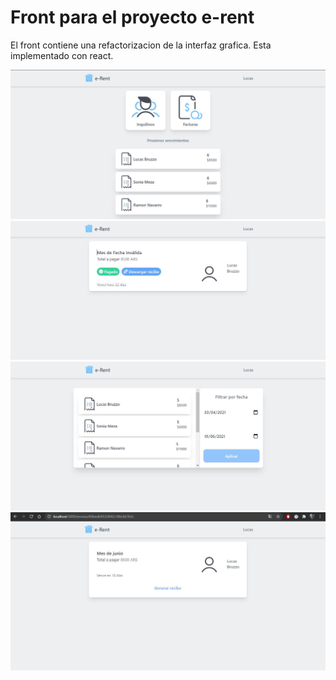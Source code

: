 # Front para el proyecto e-rent
El front contiene una refactorizacion de la interfaz grafica. 
Esta implementado con react.

<img src="./docs/homeView.JPG">
<img src="./docs/invoicePayedView.JPG">
<img src="./docs/invoicesView.JPG">
<img src="./docs/invoiceView.JPG">